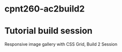# cpnt260-ac2build2
# Tutorial build session
Responsive image gallery with CSS Grid,
Build 2 Session 
